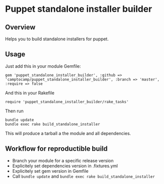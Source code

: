 Puppet standalone installer builder
===================================

Overview
--------

Helps you to build standalone installers for puppet.

Usage
-----

Just add this in your module Gemfile:

```
gem 'puppet_standalone_installer_builder', :github => 'camptocamp/puppet_standalone_installer_builder', :branch => 'master', :require => false
```

And this in your Rakefile

```
require 'puppet_standalone_installer_builder/rake_tasks'
```

Then run

```
bundle update
bundle exec rake build_standalone_installer
```

This will produce a tarball a the module and all dependencies.

Workflow for reproductible build
--------------------------------

* Branch your module for a specific release version
* Explicitely set dependencies version in .fixtures.yml
* Explicitely set gem version in Gemfile
* Call `bundle update` and `bundle exec rake build_standalone_installer`
